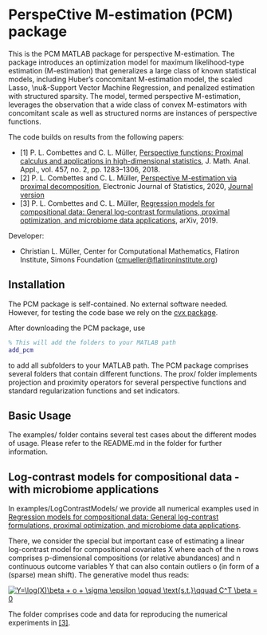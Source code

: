 
PerspeCtive M-estimation (PCM) package
=========

This is the PCM MATLAB package for perspective M-estimation.
The package introduces an optimization model for maximum likelihood-type estimation (M-estimation)
that generalizes a large class of known statistical models, including Huber’s concomitant M-estimation model,
the scaled Lasso, \nu&-Support Vector Machine Regression, and penalized estimation with structured sparsity.
The model, termed perspective M-estimation, leverages the observation that a wide class of
convex M-estimators with concomitant scale as well as structured norms are instances of perspective functions.

The code builds on results from the following papers:

* [1] P. L. Combettes and C. L. Müller, [Perspective functions: Proximal calculus and applications in high-dimensional statistics](https://www.sciencedirect.com/science/article/pii/S0022247X16308071), J. Math. Anal. Appl., vol. 457, no. 2, pp. 1283–1306, 2018.
* [2] P. L. Combettes and C. L. Müller, [Perspective M-estimation via proximal decomposition](https://arxiv.org/abs/1805.06098), Electronic Journal of Statistics, 2020, [Journal version](https://projecteuclid.org/euclid.ejs/1578452535) 
* [3] P. L. Combettes and C. L. Müller, [Regression models for compositional data: General log-contrast formulations, proximal optimization, and microbiome data applications](https://arxiv.org/abs/1903.01050), arXiv, 2019.

Developer:
* Christian L. Müller, Center for Computational Mathematics, Flatiron Institute, Simons Foundation (cmueller@flatironinstitute.org)

## Installation ##

The PCM package is self-contained. No external software needed. However, for testing the code base we rely
on the [cvx package](http://cvxr.com/cvx/).

After downloading the PCM package, use

```MATLAB
% This will add the folders to your MATLAB path
add_pcm
```
to add all subfolders to your MATLAB path. The PCM package comprises several folders that contain different
functions. The prox/ folder implements projection and proximity operators for several perspective functions and
standard regularization functions and set indicators.

## Basic Usage ##

The examples/ folder contains several test cases about the different modes of usage.
Please refer to the README.md in the folder for further information.

## Log-contrast models for compositional data - with microbiome applications ##

In examples/LogContrastModels/ we provide all numerical examples used in [Regression models for compositional data: General log-contrast formulations, proximal optimization, and microbiome data applications](https://arxiv.org/abs/1903.01050).

There, we consider the special but important case of estimating a linear log-contrast model for compositional covariates X 
where each of the n rows comprises p-dimensional compositions (or relative abundances) and n continuous outcome variables 
Y that can also contain outliers o (in form of a (sparse) mean shift). The generative model thus reads: 

<a href="https://www.codecogs.com/eqnedit.php?latex=Y=\log(X)\beta&space;&plus;&space;o&space;&plus;&space;\sigma&space;\epsilon&space;\qquad&space;\text{s.t.}\qquad&space;C^T&space;\beta&space;=&space;0" target="_blank"><img src="https://latex.codecogs.com/gif.latex?Y=\log(X)\beta&space;&plus;&space;o&space;&plus;&space;\sigma&space;\epsilon&space;\qquad&space;\text{s.t.}\qquad&space;C^T&space;\beta&space;=&space;0" title="Y=\log(X)\beta + o + \sigma \epsilon \qquad \text{s.t.}\qquad C^T \beta = 0" /></a>

The folder comprises code and data for reproducing the numerical experiments in [[3]](https://arxiv.org/abs/1903.01050). 


